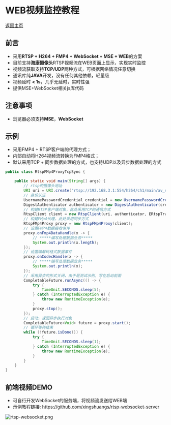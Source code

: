 # WEB视频监控教程

[返回主页](../README-CN.md)

## 前言

- 采用**RTSP + H264 + FMP4 + WebSocket + MSE + WEB**的方案
- 目前支持**海康摄像头**RTSP视频流在WEB页面上显示，实现实时监控
- 视频流获取支持**TCP/UDP**两种方式，可根据网络情况任意切换
- 通讯库纯**JAVA**开发，没有任何其他依赖，轻量级
- 视频延时 **< 1s**，几乎无延时，实时性强
- 提供MSE+WebSocket相关js库代码

## 注意事项

- 浏览器必须支持**MSE**，**WebSocket**

## 示例

- 采用FMP4 + RTSP客户端的代理方式；
- 内部自动将H264视频流转换为FMP4格式；
- 默认采用TCP + 同步数据处理的方式，也支持UDP以及异步数据处理的方式

```java
public class RtspFMp4ProxyTcpSync {

    public static void main(String[] args) {
        // rtsp的摄像头地址
        URI uri = URI.create("rtsp://192.168.3.1:554/h264/ch1/main/av_stream");
        // 身份认证
        UsernamePasswordCredential credential = new UsernamePasswordCredential("admin", "123456");
        DigestAuthenticator authenticator = new DigestAuthenticator(credential);
        // 构建RTSP客户端对象，此处采用TCP的通信方式
        RtspClient client = new RtspClient(uri, authenticator, ERtspTransportProtocol.TCP);
        // 构建FMp4代理，此处采用同步方式
        RtspFMp4Proxy proxy = new RtspFMp4Proxy(client);
        // 设置FMP4数据接收事件
        proxy.onFmp4DataHandle(x -> {
            // *****编写处理数据业务*****
            System.out.println(x.length);
        });
        // 设置编解码格式数据事件
        proxy.onCodecHandle(x -> {
            // *****编写处理数据业务*****
            System.out.println(x);
        });
        // 采用异步的形式关闭，由于是测试示例，写在启动前面
        CompletableFuture.runAsync(() -> {
            try {
                TimeUnit.SECONDS.sleep(5);
            } catch (InterruptedException e) {
                throw new RuntimeException(e);
            }
            proxy.stop();
        });
        // 启动，返回异步执行对象
        CompletableFuture<Void> future = proxy.start();
        // 循环等待结束
        while (!future.isDone()) {
            try {
                TimeUnit.SECONDS.sleep(1);
            } catch (InterruptedException e) {
                throw new RuntimeException(e);
            }
        }
    }
}
```

## 前端视频DEMO

- 可自行开发WebSocket的服务端，将视频流发送给WEB端
- 示例教程链接: https://github.com/xingshuangs/rtsp-websocket-server

![rtsp-websocket.png](https://i.postimg.cc/vBZzrGQB/img.png)
